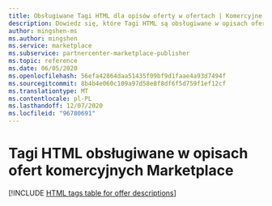 ```yaml
---
title: Obsługiwane Tagi HTML dla opisów oferty w ofertach | Komercyjne oprogramowanie Microsoft Marketplace
description: Dowiedz się, które Tagi HTML są obsługiwane w opisach ofert w komercyjnym portalu Marketplace.
author: mingshen-ms
ms.author: mingshen
ms.service: marketplace
ms.subservice: partnercenter-marketplace-publisher
ms.topic: reference
ms.date: 06/05/2020
ms.openlocfilehash: 56efa42864daa51435f09bf9d1faae4a93d7494f
ms.sourcegitcommit: 8b4b4e060c109a97d58e8f8df6f5d759f1ef12cf
ms.translationtype: MT
ms.contentlocale: pl-PL
ms.lasthandoff: 12/07/2020
ms.locfileid: "96780691"
---
```

# <a name="html-tags-supported-in-commercial-marketplace-offer-descriptions"></a>Tagi HTML obsługiwane w opisach ofert komercyjnych Marketplace

[!INCLUDE [HTML tags table for offer descriptions](./partner-center-portal/includes/long-description-3.md)]

